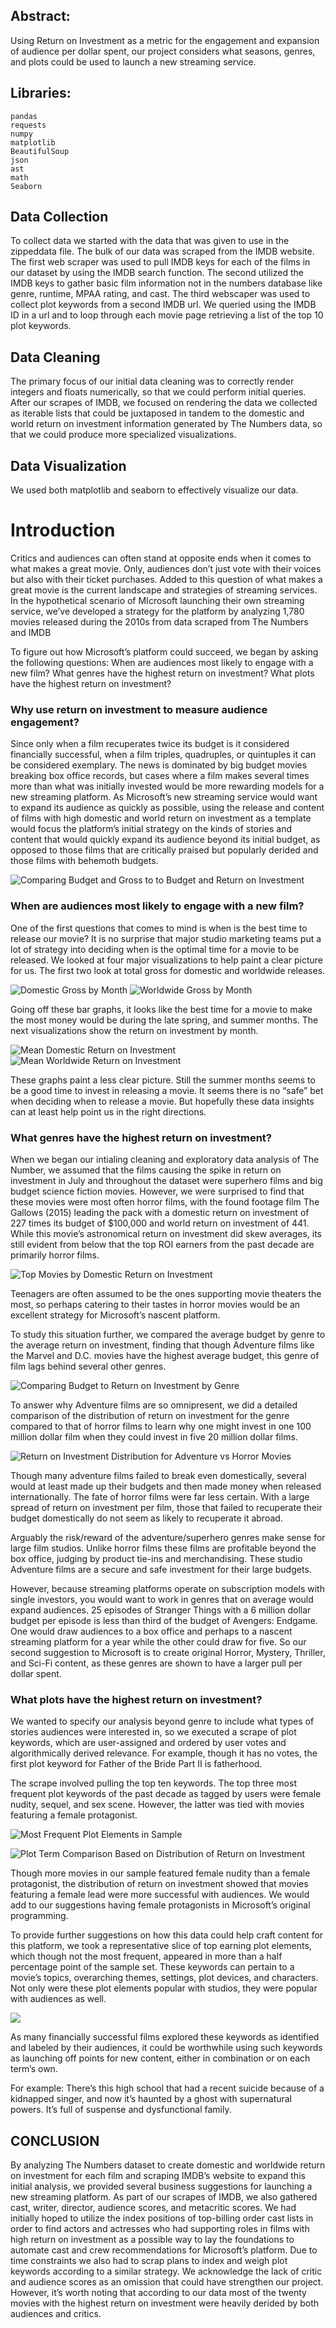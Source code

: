 ## Abstract:
Using Return on Investment as a metric for the engagement and expansion of audience per dollar spent, our project considers what seasons, genres, and plots could be used to launch a new streaming service.

## Libraries:
    pandas
    requests
    numpy
    matplotlib
    BeautifulSoup
    json
    ast
    math
    Seaborn

## Data Collection 
To collect data we started with the data that was given to use in the zippeddata file. The bulk of our data was scraped from the IMDB website. The first web scraper was used to pull IMDB keys for each of the films in our dataset by using the IMDB search function. The second utilized the IMDB keys to gather basic film information not in the numbers database like genre, runtime, MPAA rating, and cast. The third webscaper was used to collect plot keywords from a second IMDB url. We queried using the IMDB ID in a url and to loop through each movie page retrieving a list of the top 10 plot keywords. 
 
## Data Cleaning
The primary focus of our initial data cleaning was to correctly render integers and floats numerically, so that we could perform initial queries. 
After our scrapes of IMDB, we focused on rendering the data we collected as iterable lists that could be juxtaposed in tandem to the domestic and world return on investment information generated by The Numbers data, so that we could produce more specialized visualizations. 
## Data Visualization
We used both matplotlib and seaborn to effectively visualize our data. 
 
# Introduction

Critics and audiences can often stand at opposite ends when it comes to what makes a great movie. Only, audiences don’t just vote with their voices but also with their ticket purchases. Added to this question of what makes a great movie is the current landscape and strategies of streaming services. In the hypothetical scenario of MIcrosoft launching their own streaming service, we’ve developed a strategy for the platform by analyzing 1,780 movies released during the 2010s from data scraped from The Numbers and IMDB

To figure out how Microsoft’s platform could succeed, we began by asking the following questions:
    When are audiences most likely to engage with a new film? 
    What genres have the highest return on investment?
    What plots have the highest return on investment?

### Why use return on investment to measure audience engagement?

Since only when a film recuperates twice its budget is it considered financially successful, when a film triples, quadruples, or quintuples it can be considered exemplary. The news is dominated by big budget movies breaking box office records, but cases where a film makes several times more than what was initially invested would be more rewarding models for a new streaming platform.
As Microsoft’s new streaming service would want to expand its audience as quickly as possible, using the release and content of films with high domestic and world return on investment as a template would focus the platform’s initial strategy on the kinds of stories and content that would quickly expand its audience beyond its initial budget, as opposed to those films that are critically praised but popularly derided and those films with behemoth budgets.

![Comparing Budget and Gross to to Budget and Return on Investment](https://github.com/azieky/Movie_Project_Mod_1/blob/Alex/Data_Visualizations/Comparing_Budget_Viz.png)

### When are audiences most likely to engage with a new film?
One of the first questions that comes to mind is when is the best time to release our movie? It is no surprise that major studio marketing teams put a lot of strategy into deciding when is the optimal time for a movie to be released. We looked at four major visualizations to help paint a clear picture for us. The first two look at total gross for domestic and worldwide releases.  

![Domestic Gross by Month](https://github.com/azieky/Movie_Project_Mod_1/blob/Alex/Data_Visualizations/dom_gross_month.png)
![Worldwide Gross by Month](https://github.com/azieky/Movie_Project_Mod_1/blob/Alex/Data_Visualizations/world_gross_month.png)

Going off these bar graphs, it looks like the best time for a movie to make the most money would be during the late spring, and summer months. The next visualizations show the return on investment by month. 

![Mean Domestic Return on Investment](https://github.com/azieky/Movie_Project_Mod_1/blob/Alex/Data_Visualizations/dom_roi_month.png)
![Mean Worldwide Return on Investment](https://github.com/azieky/Movie_Project_Mod_1/blob/Alex/Data_Visualizations/world_roi_month.png)

These graphs paint a less clear picture. Still the summer months seems to be a good time to invest in releasing a movie. It seems there is no “safe” bet when deciding when to release a movie. But hopefully these data insights can at least help point us in the right directions. 

### What genres have the highest return on investment?

When we began our intialing cleaning and exploratory data analysis of The Number, we assumed that the films causing the spike in return on investment in July and throughout the dataset were superhero films and big budget science fiction movies. However, we were surprised to find that these movies were most often horror films, with the found footage film The Gallows (2015) leading the pack with a domestic return on investment of 227 times its budget of $100,000 and world return on investment of 441. While this movie’s astronomical return on investment did skew averages, its still evident from below that the top ROI earners from the past decade are primarily horror films.

![Top Movies by Domestic Return on Investment](https://github.com/azieky/Movie_Project_Mod_1/blob/Alex/Data_Visualizations/top_movies_ROI.png)

Teenagers are often assumed to be the ones supporting movie theaters the most, so perhaps catering to their tastes in horror movies would be an excellent strategy for Microsoft’s nascent platform.

To study this situation further, we compared the average budget by genre to the average return on investment, finding that though Adventure films like the Marvel and D.C. movies have the highest average budget, this genre of film lags behind several other genres.

![Comparing Budget to Return on Investment by Genre](https://github.com/azieky/Movie_Project_Mod_1/blob/Alex/Data_Visualizations/comp_bud_roi_genre.png)

To answer why Adventure films are so omnipresent, we did a detailed comparison of the distribution of return on investment for the genre compared to that of horror films to learn why 
one might invest in one 100 million dollar film when they could invest in five 20 million dollar films.

![Return on Investment Distribution for Adventure vs Horror Movies](https://github.com/azieky/Movie_Project_Mod_1/blob/Alex/Data_Visualizations/ROI_adv_vs_hor.png)

Though many adventure films failed to break even domestically, several would at least made up their budgets and then made money when released internationally. The fate of horror films were far less certain. With a large spread of return on investment per film, those that failed to recuperate their budget domestically do not seem as likely to recuperate it abroad.

Arguably the risk/reward of the adventure/superhero genres make sense for large film studios. Unlike horror films these films are profitable beyond the box office, judging by product tie-ins and merchandising. These studio Adventure films are a secure and safe investment for their large budgets.

However, because streaming platforms operate on subscription models with single investors, you would want to work in genres that on average would expand audiences. 25 episodes of Stranger Things with a 6 million dollar budget per episode is less than third of the budget of Avengers: Endgame. One would draw audiences to a box office and perhaps to a nascent streaming platform for a year while the other could draw for five. So our second suggestion to Microsoft is to create original Horror, Mystery, Thriller, and Sci-Fi content, as these genres are shown to have a larger pull per dollar spent.

### What plots have the highest return on investment?
We wanted to specify our analysis beyond genre to include what types of stories audiences were interested in, so we executed a scrape of plot keywords, which are user-assigned and ordered by user votes and algorithmically derived relevance. For example, though it has no votes, the first plot keyword for Father of the Bride Part II is fatherhood. 

The scrape involved pulling the top ten keywords. The top three most frequent plot keywords of the past decade as tagged by users were female nudity, sequel, and sex scene. However, the latter was tied with movies featuring a female protagonist. 

![Most Frequent Plot Elements in Sample](https://github.com/azieky/Movie_Project_Mod_1/blob/Alex/Data_Visualizations/freq_plot_ele.png)

![Plot Term Comparison Based on Distribution of Return on Investment](https://github.com/azieky/Movie_Project_Mod_1/blob/Alex/Data_Visualizations/plot_term_comp.png)

Though more movies in our sample featured female nudity than a female protagonist, the distribution of return on investment showed that movies featuring a female lead were more successful with audiences. We would add to our suggestions having female protagonists in Microsoft’s original programming.

To provide further suggestions on how this data could help craft content for this platform, we took a representative slice of top earning plot elements, which though not the most frequent, appeared in more than a half percentage point of the sample set. These keywords can pertain to a movie’s topics, overarching themes, settings, plot devices, and characters. Not only were these plot elements popular with studios, they were popular with audiences as well.

![](https://github.com/azieky/Movie_Project_Mod_1/blob/Alex/Data_Visualizations/high_earn_plot_ele.png)

As many financially successful films explored these keywords as identified and labeled by their audiences, it could be worthwhile using such keywords as launching off points for new content, either in combination or on each term’s own.

For example:
There’s this high school that had a recent suicide because of a kidnapped singer, and now it’s haunted by a ghost with supernatural powers. It’s full of suspense and dysfunctional family.

## CONCLUSION

By analyzing The Numbers dataset to create domestic and worldwide return on investment for each film and scraping IMDB’s website to expand this initial analysis, we provided several business suggestions for launching a new streaming platform. As part of our scrapes of IMDB, we also gathered cast, writer, director, audience scores, and metacritic scores. We had initially hoped to utilize the index positions of top-billing order cast lists in order to find actors and actresses who had supporting roles in films with high return on investment as a possible way to lay the foundations to automate cast and crew recommendations for Microsoft’s platform. Due to time constraints we also had to scrap plans to index and weigh plot keywords according to a similar strategy. We acknowledge the lack of critic and audience scores as an omission that could have strengthen our project. However, it’s worth noting that according to our data most of the twenty movies with the highest return on investment were heavily derided by both audiences and critics.

